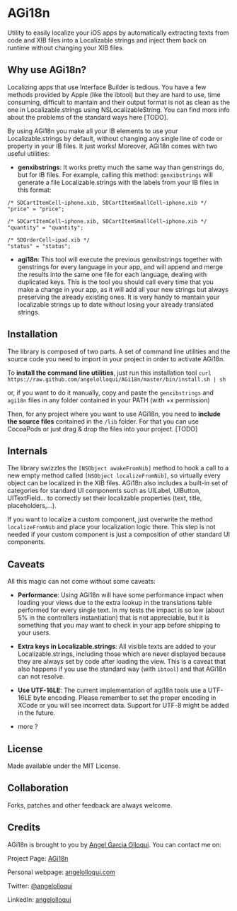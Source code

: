 AGi18n
======

Utility to easily localize your iOS apps by automatically extracting texts from code and XIB files into a Localizable strings and inject them back on runtime without changing your XIB files.


Why use AGi18n?
---------------

Localizing apps that use Interface Builder is tedious. You have a few methods provided by Apple (like the ibtool) but they are hard to use, time consuming, difficult to mantain and their output format is not as clean as the one in Localizable.strings using NSLocalizableString. You can find more info about the problems of the standard ways here [TODO].

By using AGi18n you make all your IB elements to use your Localizable.strings by default, without changing any single line of code or property in your IB files. It just works! Moreover, AGi18n comes with two useful utilities:

* **genxibstrings**: It works pretty much the same way than genstrings do, but for IB files. For example, calling this method:
```genxibstrings``` will generate a file Localizable.strings with the labels from your IB files in this format:

```
/* SDCartItemCell~iphone.xib, SDCartItemSmallCell~iphone.xib */
"price" = "price";

/* SDCartItemCell~iphone.xib, SDCartItemSmallCell~iphone.xib */
"quantity" = "quantity";

/* SDOrderCell~ipad.xib */
"status" = "status";
```

* **agi18n**: This tool will execute the previous genxibstrings together with genstrings for every language in your app, and will append and merge the results into the same one file for each language, dealing with duplicated keys. This is the tool you should call every time that you make a change in your app, as it will add all your new strings but always preserving the already existing ones. It is very handy to mantain your localizable strings up to date without losing your already translated strings.


Installation
------------

The library is composed of two parts. A set of command line utilities and the source code you need to import in your project in order to activate AGi18n.

To **install the command line utilities**, just run this installation tool
```curl https://raw.github.com/angelolloqui/AGi18n/master/bin/install.sh | sh```

or, if you want to do it manually, copy and paste the ```genxibstrings``` and ```agi18n``` files in any folder contained in your PATH (with +x permission)


Then, for any project where you want to use AGi18n, you need to **include the source files** contained in the ```/lib``` folder. For that you can use CocoaPods or just drag & drop the files into your project. [TODO]


Internals
---------
The library swizzles the ```[NSObject awakeFromNib]``` method to hook a call to a new empty method called ```[NSObject localizeFromNib]```, so virtually every object can be localized in the XIB files. AGi18n also includes a built-in set of categories for standard UI components such as UILabel, UIButton, UITextField... to correctly set their localizable properties (text, title, placeholders,...). 

If you want to localize a custom component, just overwrite the method ```localizeFromNib``` and place your localization logic there. This step is not needed if your custom component is just a composition of other standard UI components.


Caveats
-------

All this magic can not come without some caveats:

* **Performance**: Using AGi18n will have some performance impact when loading your views due to the extra lookup in the translations table performed for every single text. In my tests the impact is so low  (about 5% in the controllers instantiation) that is not appreciable, but it is something that you may want to check in your app before shipping to your users.

* **Extra keys in Localizable.strings**: All visible texts are added to your Localizable.strings, including those which are never displayed because they are always set by code after loading the view. This is a caveat that also happens if you use the standard way (with ```ibtool```) and that AGi18n can not resolve.

* **Use UTF-16LE**: The current implementation of agi18n tools use a UTF-16LE byte encoding. Please remember to set the proper encoding in XCode or you will see incorrect data. Support for UTF-8 might be added in the future.

* more ?


License
-------

Made available under the MIT License.


Collaboration
-------------

Forks, patches and other feedback are always welcome.


Credits
-------

AGi18n is brought to you by [Angel Garcia Olloqui](http://angelolloqui.com). You can contact me on:

Project Page: [AGi18n](https://github.com/angelolloqui/AGi18n)

Personal webpage: [angelolloqui.com](http://angelolloqui.com)

Twitter: [@angelolloqui](http://twitter.com/angelolloqui)

LinkedIn: [angelolloqui](http://www.linkedin.com/in/angelolloqui)


